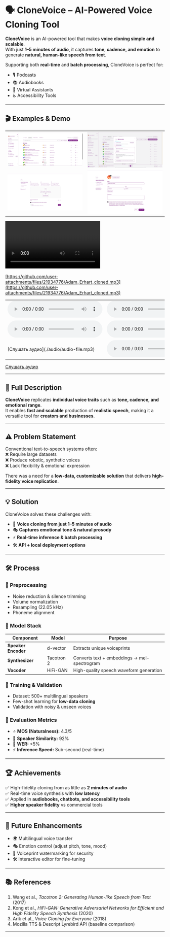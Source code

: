# 🗣️ CloneVoice – AI-Powered Voice Cloning Tool

**CloneVoice** is an AI-powered tool that makes **voice cloning simple and scalable**.  
With just **1–5 minutes of audio**, it captures **tone, cadence, and emotion** to generate **natural, human-like speech from text**.

Supporting both **real-time** and **batch processing**, CloneVoice is perfect for:
- 🎙️ Podcasts
- 📚 Audiobooks
- 🤖 Virtual Assistants
- ♿ Accessibility Tools

---

## 🎬 Examples & Demo

<table>
    <tbody>
        <tr>
            <td>
                <img src="./img/img-1.png" alt="img" />
            </td>
            <td>
                <img src="./img/img-2.png" alt="img" />
            </td>
        </tr>
        <tr>
            <td>
                <img src="./img/img-3.png" alt="img" />
            </td>
            <td>
                <img src="./img/img-4.png" alt="img" />
            </td>
        </tr>
    </tbody>
</table>



<div style="width: 500px;">
<video src="https://github.com/user-attachments/assets/e1c3f17a-30af-4448-b11c-57309c440c6d" controls preload>
    Your browser does not support the video tag.
</video>
</div>

[https://github.com/user-attachments/files/21934776/Adam_Erhart_cloned.mp3](https://github.com/user-attachments/files/21934776/Adam_Erhart_cloned.mp3)

<table>
    <tbody>
        <tr>
            <td>
                <audio controls>
                  <source src="[https://github.com/user-attachments/files/21934776/Adam_Erhart_cloned.mp3](https://github.com/user-attachments/files/21934776/Adam_Erhart_cloned.mp3)"  type="audio/mpeg">
                    Your browser does not support the audio element.
                </audio>
            </td>
            <td>
                <audio controls>
                  <source src="./audio/Adam_Erhart_cloned.mp3" type="audio/mpeg">
                    Your browser does not support the audio element.
                </audio>
            </td>
        </tr>
        <tr>
            <td>
                <audio controls>
                  <source src="https://github.com/user-attachments/files/21934776/Adam_Erhart_cloned.mp3"  type="audio/mpeg">
                    Your browser does not support the audio element.
                </audio>
            </td>
            <td>
                <audio controls>
                  <source src="https://raw.githubusercontent.com/vanoe/CloneVoice/master/audio/Adam_Erhart_cloned.mp3" type="audio/mpeg">
                    Your browser does not support the audio element.
                </audio>
            </td>
        </tr>
        <tr>
            <td>
                [Слушать аудио](./audio/audio-file.mp3)
            </td>
            <td>
                <audio controls>
                  <source src="https://raw.githubusercontent.com/vanoe/CloneVoice/master/audio/Adam_Erhart_cloned.mp3" type="audio/mpeg">
                    Your browser does not support the audio element.
                </audio>
            </td>
        </tr>
    </tbody>
</table>

[Слушать аудио](./audio/audio-file.mp3)


---

## 📝 Full Description

**CloneVoice** replicates **individual voice traits** such as **tone, cadence, and emotional range**.  
It enables **fast and scalable** production of **realistic speech**, making it a versatile tool for **creators and businesses**.

---

## ⚠️ Problem Statement

Conventional text-to-speech systems often:  
❌ Require large datasets  
❌ Produce robotic, synthetic voices  
❌ Lack flexibility & emotional expression

There was a need for a **low-data, customizable solution** that delivers **high-fidelity voice replication**.

---

## 💡 Solution

CloneVoice solves these challenges with:

- 🎤 **Voice cloning from just 1–5 minutes of audio**
- 🎭 **Captures emotional tone & natural prosody**
- ⚡ **Real-time inference & batch processing**
- 🛠️ **API + local deployment options**

---

## 🛠️ Process

### 🔹 Preprocessing
- Noise reduction & silence trimming
- Volume normalization
- Resampling (22.05 kHz)
- Phoneme alignment

### 🔹 Model Stack
| Component         | Model         | Purpose |
|------------------|--------------|---------|
| **Speaker Encoder** | d-vector     | Extracts unique voiceprints |
| **Synthesizer**     | Tacotron 2   | Converts text + embeddings → mel-spectrogram |
| **Vocoder**         | HiFi-GAN     | High-quality speech waveform generation |

### 🔹 Training & Validation
- Dataset: 500+ multilingual speakers
- Few-shot learning for **low-data cloning**
- Validation with noisy & unseen voices

### 🔹 Evaluation Metrics
- ⭐ **MOS (Naturalness):** 4.3/5
- 👤 **Speaker Similarity:** 92%
- 📝 **WER:** <5%
- ⚡ **Inference Speed:** Sub-second (real-time)

---

## 🏆 Achievements

✅ High-fidelity cloning from as little as **2 minutes of audio**  
✅ Real-time voice synthesis with **low latency**  
✅ Applied in **audiobooks, chatbots, and accessibility tools**  
✅ **Higher speaker fidelity** vs commercial tools

---

## 🔮 Future Enhancements

- 🌍 Multilingual voice transfer
- 🎭 Emotion control (adjust pitch, tone, mood)
- 🔐 Voiceprint watermarking for security
- 🛠️ Interactive editor for fine-tuning

---

## 📚 References

1. Wang et al., *Tacotron 2: Generating Human-like Speech from Text* (2017)
2. Kong et al., *HiFi-GAN: Generative Adversarial Networks for Efficient and High Fidelity Speech Synthesis* (2020)
3. Arik et al., *Voice Cloning for Everyone* (2018)
4. Mozilla TTS & Descript Lyrebird API (baseline comparison)

---
